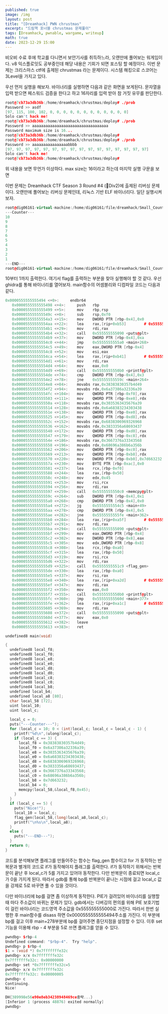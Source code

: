 ```yaml
---
published: true
image: /img
layout: post
title: "[Dreamhack] PWN chrustmas"
excerpt: "드림핵 포너블 chrustmas 문제풀이"
tags: [Dreamhack, pwnable, wargame, writeup]
math: true
date: 2023-12-29 15:00
---
```


비오비 수료 후에 학교를 다니면서 보안기사를 취득하느라, 오랜만에 풀어보는 워게임이다. v8 익스플로잇도 공부중인데 해당 내용은 기회가 되면 포스팅 할 예정이다. 이번 문제는 크리스마스 ctf에 출제된 chrustmas 라는 문제이다. 시스템 해킹으로 스코어는 3Level을 가지고 있다.

우선 먼저 실행을 해보자. 바이너리를 실행하면 다음과 같은 화면을 보게된다. 문자열을 입력 받으면 페스워드 검증을 한다고 하고 16자리를 입력 받아 참 거짓 유무를 판단한다.

```c++
root@7cb73a3db36b:/home/dreamhack/chrustmas/deploy# ./prob
Password >> asdf
[97, 115, 100, 102, 0, 0, 0, 0, 0, 0, 0, 0, 0, 0, 0, 0]
Solo can't hack me!
root@7cb73a3db36b:/home/dreamhack/chrustmas/deploy# ./prob
Password >> aaaaaaaaaaaaaaaaaaaaaaaaaaaaaaaaaa
Password maximum size is 16...
root@7cb73a3db36b:/home/dreamhack/chrustmas/deploy# 
root@7cb73a3db36b:/home/dreamhack/chrustmas/deploy# ./prob
Password >> aaaaaaaaaaaaaaaabbbb
[97, 97, 97, 97, 97, 97, 97, 97, 97, 97, 97, 97, 97, 97, 97, 97]
Solo can't hack me!
root@7cb73a3db36b:/home/dreamhack/chrustmas/deploy#
```

위 내용을 보면 무언가 이상하다. max size는 16이라고 하는데 마지막 실행 구문을 보면





















이번 문제는 Dreamhack CTF Season 3 Round #4 (🌱Div2)에 출제된 리버싱 문제이다. 오랜만에 풀어보는 리버싱 문제인데, 리눅스 기반 ELF 바이너리다. 일단 실행시켜보자.

```c++
root@dig06161-virtual-machine:/home/dig06161/file/dreamhack/Small_Counter# ./chall
---Counter---
10
9
8
7
6
5
4
3
2
1
---END---
root@dig06161-virtual-machine:/home/dig06161/file/dreamhack/Small_Counter# 
```

10부터 1까지 출력한다. 여기서 flag를 출력하는 부분을 찾아 실행해야 할 것 같다. 우선  ghidra를 통해 바이너리를 열어보자. main함수의 어셈블리와 디컴파일 코드는 다음과 같다.

```c++
0x0000555555555494 <+0>:     endbr64 
   0x0000555555555498 <+4>:     push   rbp
   0x0000555555555499 <+5>:     mov    rbp,rsp
   0x000055555555549c <+8>:     sub    rsp,0xf0
   0x00005555555554a3 <+15>:    mov    DWORD PTR [rbp-0x4],0x0
   0x00005555555554aa <+22>:    lea    rax,[rip+0xb53]        # 0x555555556004
   0x00005555555554b1 <+29>:    mov    rdi,rax
   0x00005555555554b4 <+32>:    call   0x555555555090 <puts@plt>
   0x00005555555554b9 <+37>:    mov    DWORD PTR [rbp-0x4],0xa
   0x00005555555554c0 <+44>:    jmp    0x5555555555a0 <main+268>
   0x00005555555554c5 <+49>:    mov    eax,DWORD PTR [rbp-0x4]
   0x00005555555554c8 <+52>:    mov    esi,eax
   0x00005555555554ca <+54>:    lea    rax,[rip+0xb41]        # 0x555555556012
   0x00005555555554d1 <+61>:    mov    rdi,rax
   0x00005555555554d4 <+64>:    mov    eax,0x0
   0x00005555555554d9 <+69>:    call   0x5555555550b0 <printf@plt>
   0x00005555555554de <+74>:    cmp    DWORD PTR [rbp-0x4],0x3
   0x00005555555554e2 <+78>:    jne    0x55555555559c <main+264>
   0x00005555555554e8 <+84>:    movabs rax,0x38383830357b4d49
   0x00005555555554f2 <+94>:    movabs rdx,0x6a37386a32336a39
   0x00005555555554fc <+104>:   mov    QWORD PTR [rbp-0xf0],rax
   0x0000555555555503 <+111>:   mov    QWORD PTR [rbp-0xe8],rdx
   0x000055555555550a <+118>:   movabs rax,0x3035363435676a39
   0x0000555555555514 <+128>:   movabs rdx,0x6a68383234303438
   0x000055555555551e <+138>:   mov    QWORD PTR [rbp-0xe0],rax
   0x0000555555555525 <+145>:   mov    QWORD PTR [rbp-0xd8],rdx
   0x000055555555552c <+152>:   movabs rax,0x6838306969326968
   0x0000555555555536 <+162>:   movabs rdx,0x3833356a68693437
   0x0000555555555540 <+172>:   mov    QWORD PTR [rbp-0xd0],rax
   0x0000555555555547 <+179>:   mov    QWORD PTR [rbp-0xc8],rdx
   0x000055555555554e <+186>:   movabs rax,0x3667376a33343568
   0x0000555555555558 <+196>:   movabs rdx,0x68696a386b6a356b
   0x0000555555555562 <+206>:   mov    QWORD PTR [rbp-0xc0],rax
   0x0000555555555569 <+213>:   mov    QWORD PTR [rbp-0xb8],rdx
   0x0000555555555570 <+220>:   mov    DWORD PTR [rbp-0xb0],0x7d663232
   0x000055555555557a <+230>:   mov    BYTE PTR [rbp-0xac],0x0
   0x0000555555555581 <+237>:   lea    rcx,[rbp-0xf0]
   0x0000555555555588 <+244>:   lea    rax,[rbp-0x50]
   0x000055555555558c <+248>:   mov    edx,0x45
   0x0000555555555591 <+253>:   mov    rsi,rcx
   0x0000555555555594 <+256>:   mov    rdi,rax
   0x0000555555555597 <+259>:   call   0x5555555550c0 <memcpy@plt>
   0x000055555555559c <+264>:   sub    DWORD PTR [rbp-0x4],0x1
   0x00005555555555a0 <+268>:   cmp    DWORD PTR [rbp-0x4],0x0
   0x00005555555555a4 <+272>:   jg     0x5555555554c5 <main+49>
   0x00005555555555aa <+278>:   cmp    DWORD PTR [rbp-0x4],0x5
   0x00005555555555ae <+282>:   jne    0x5555555555fe <main+362>
   0x00005555555555b0 <+284>:   lea    rax,[rip+0xa5f]        # 0x555555556016
   0x00005555555555b7 <+291>:   mov    rdi,rax
   0x00005555555555ba <+294>:   call   0x555555555090 <puts@plt>
   0x00005555555555bf <+299>:   mov    eax,DWORD PTR [rbp-0x4]
   0x00005555555555c2 <+302>:   mov    DWORD PTR [rbp-0x8],eax
   0x00005555555555c5 <+305>:   mov    edx,DWORD PTR [rbp-0x8]
   0x00005555555555c8 <+308>:   lea    rcx,[rbp-0xa0]
   0x00005555555555cf <+315>:   lea    rax,[rbp-0x50]
   0x00005555555555d3 <+319>:   mov    rsi,rcx
   0x00005555555555d6 <+322>:   mov    rdi,rax
   0x00005555555555d9 <+325>:   call   0x5555555551c9 <flag_gen>
   0x00005555555555de <+330>:   lea    rax,[rbp-0xa0]
   0x00005555555555e5 <+337>:   mov    rsi,rax
   0x00005555555555e8 <+340>:   lea    rax,[rip+0xa2d]        # 0x55555555601c
   0x00005555555555ef <+347>:   mov    rdi,rax
   0x00005555555555f2 <+350>:   mov    eax,0x0
   0x00005555555555f7 <+355>:   call   0x5555555550b0 <printf@plt>
   0x00005555555555fc <+360>:   jmp    0x55555555560d <main+377>
   0x00005555555555fe <+362>:   lea    rax,[rip+0xa1c]        # 0x555555556021
   0x0000555555555605 <+369>:   mov    rdi,rax
   0x0000555555555608 <+372>:   call   0x555555555090 <puts@plt>
   0x000055555555560d <+377>:   mov    eax,0x0
   0x0000555555555612 <+382>:   leave  
   0x0000555555555613 <+383>:   ret 
```

```c++
undefined8 main(void)

{
  undefined8 local_f8;
  undefined8 local_f0;
  undefined8 local_e8;
  undefined8 local_e0;
  undefined8 local_d8;
  undefined8 local_d0;
  undefined8 local_c8;
  undefined8 local_c0;
  undefined4 local_b8;
  undefined local_b4;
  undefined local_a8 [80];
  char local_58 [72];
  uint local_10;
  uint local_c;
  
  local_c = 0;
  puts("---Counter---");
  for (local_c = 10; 0 < (int)local_c; local_c = local_c - 1) {
    printf("%d\n",(ulong)local_c);
    if (local_c == 3) {
      local_f8 = 0x38383830357b4d49;
      local_f0 = 0x6a37386a32336a39;
      local_e8 = 0x3035363435676a39;
      local_e0 = 0x6a68383234303438;
      local_d8 = 0x6838306969326968;
      local_d0 = 0x3833356a68693437;
      local_c8 = 0x3667376a33343568;
      local_c0 = 0x68696a386b6a356b;
      local_b8 = 0x7d663232;
      local_b4 = 0;
      memcpy(local_58,&local_f8,0x45);
    }
  }
  if (local_c == 5) {
    puts("Nice!");
    local_10 = local_c;
    flag_gen(local_58,(long)local_a8,local_c);
    printf("\n%s\n",local_a8);
  }
  else {
    puts("---END---");
  }
  return 0;
}
```

코드를 분석해보면 플레그를 만들어주는 함수는 flag_gen 함수이고 for 가 동작하는 반복문과 별개의 코드로 if가 동작해야지 플래그를 출력한다. if가 동작하기 위해서는 반복문이 끝난 후 local_c가 5를 가지고 있어야 동작한다. 다만 반복문이 종료되면 local_c가 0을 가지게 된다. 따라서 gdb를 통해 bp를 반복분이 끝나는 시점에 걸고 local_c 값을 강제로 5로 바꾸면 풀 수 있을 것이다.

다만 바이너리에 bp를 걸면 좀 이상하게 동작한다. PIE가 걸려있어 바이너리를 실행할 때 마다 주소값이 바뀌는 문제가 있다. gdb에서는 디버깅의 편의를 위해 PIE 보호기법이 걸린 바이너리는 코드영역 주소값을 0x555555555000로 가진다. 따라서 한번 실행한 후 main함수를 disass 하면 0x0000555555555494주소를 가진다. 이 부분에 bp를 걸고 이후 main+278부분에 bp를 걸어주면 중단지점을 설정할 수 있다. 이후 set 기능을 이용해 rbp - 4 부분을 5로 쓰면 플래그를 얻을 수 있다.

```c++
pwndbg> $rbp-4
Undefined command: "$rbp-4".  Try "help".
pwndbg> p $rbp-4
$1 = (void *) 0x7fffffffe32c
pwndbg> x/x 0x7fffffffe32c
0x7fffffffe32c: 0x00000000
pwndbg> set *0x7fffffffe32c=5
pwndbg> x/x 0x7fffffffe32c
0x7fffffffe32c: 0x00000005
pwndbg> c
Continuing.
Nice!

DH{389998e56e90e8eb34238948469ce중략...}
[Inferior 1 (process 48876) exited normally]
pwndbg> 
```